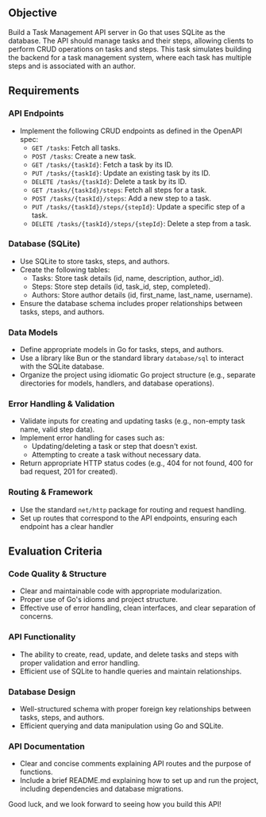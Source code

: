 ## Objective

Build a Task Management API server in Go that uses SQLite as the database. The API should manage tasks and their steps, allowing clients to perform CRUD operations on tasks and steps. This task simulates building the backend for a task management system, where each task has multiple steps and is associated with an author.

## Requirements

### API Endpoints
- Implement the following CRUD endpoints as defined in the OpenAPI spec:
    - `GET /tasks`: Fetch all tasks.
    - `POST /tasks`: Create a new task.
    - `GET /tasks/{taskId}`: Fetch a task by its ID.
    - `PUT /tasks/{taskId}`: Update an existing task by its ID.
    - `DELETE /tasks/{taskId}`: Delete a task by its ID.
    - `GET /tasks/{taskId}/steps`: Fetch all steps for a task.
    - `POST /tasks/{taskId}/steps`: Add a new step to a task.
    - `PUT /tasks/{taskId}/steps/{stepId}`: Update a specific step of a task.
    - `DELETE /tasks/{taskId}/steps/{stepId}`: Delete a step from a task.

### Database (SQLite)
- Use SQLite to store tasks, steps, and authors.
- Create the following tables:
    - Tasks: Store task details (id, name, description, author_id).
    - Steps: Store step details (id, task_id, step, completed).
    - Authors: Store author details (id, first_name, last_name, username).
- Ensure the database schema includes proper relationships between tasks, steps, and authors.

### Data Models
- Define appropriate models in Go for tasks, steps, and authors.
- Use a library like Bun or the standard library `database/sql` to interact with the SQLite database.
- Organize the project using idiomatic Go project structure (e.g., separate directories for models, handlers, and database operations).

### Error Handling & Validation
- Validate inputs for creating and updating tasks (e.g., non-empty task name, valid step data).
- Implement error handling for cases such as:
    - Updating/deleting a task or step that doesn't exist.
    - Attempting to create a task without necessary data.
- Return appropriate HTTP status codes (e.g., 404 for not found, 400 for bad request, 201 for created).

### Routing & Framework
- Use the standard `net/http` package for routing and request handling.
- Set up routes that correspond to the API endpoints, ensuring each endpoint has a clear handler

## Evaluation Criteria

### Code Quality & Structure
- Clear and maintainable code with appropriate modularization.
- Proper use of Go's idioms and project structure.
- Effective use of error handling, clean interfaces, and clear separation of concerns.

### API Functionality
- The ability to create, read, update, and delete tasks and steps with proper validation and error handling.
- Efficient use of SQLite to handle queries and maintain relationships.

### Database Design
- Well-structured schema with proper foreign key relationships between tasks, steps, and authors.
- Efficient querying and data manipulation using Go and SQLite.

### API Documentation
- Clear and concise comments explaining API routes and the purpose of functions.
- Include a brief README.md explaining how to set up and run the project, including dependencies and database migrations.

Good luck, and we look forward to seeing how you build this API!
